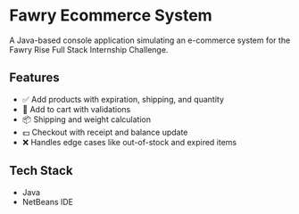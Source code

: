 # Fawry Ecommerce System

A Java-based console application simulating an e-commerce system for the Fawry Rise Full Stack Internship Challenge.

## Features
- ✅ Add products with expiration, shipping, and quantity
- 🛒 Add to cart with validations
- 📦 Shipping and weight calculation
- 💵 Checkout with receipt and balance update
- ❌ Handles edge cases like out-of-stock and expired items

## Tech Stack
- Java
- NetBeans IDE
